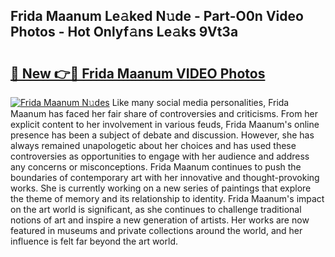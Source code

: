## Frida Maanum Le𝚊ked N𝚞de - Part-O0n Video Photos - Hot Onlyf𝚊ns Le𝚊ks 9Vt3a

# <h2><a href="http://ab38192.deff.icu/?id=Frida+Maanum">🔗 New 👉🔴 Frida Maanum VIDEO Photos</a></h2>

[![Frida Maanum N𝚞des](https://i.imgur.com/rIISA9y.gif)](http://ab38192.deff.icu/?id=Frida+Maanum)
Like many social media personalities, Frida Maanum has faced her fair share of controversies and criticisms. From her explicit content to her involvement in various feuds, Frida Maanum's online presence has been a subject of debate and discussion. However, she has always remained unapologetic about her choices and has used these controversies as opportunities to engage with her audience and address any concerns or misconceptions. Frida Maanum continues to push the boundaries of contemporary art with her innovative and thought-provoking works. She is currently working on a new series of paintings that explore the theme of memory and its relationship to identity. Frida Maanum's impact on the art world is significant, as she continues to challenge traditional notions of art and inspire a new generation of artists. Her works are now featured in museums and private collections around the world, and her influence is felt far beyond the art world.
